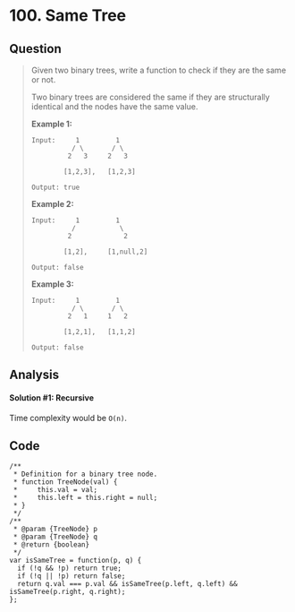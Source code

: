 # 100. Same Tree

## Question

> Given two binary trees, write a function to check if they are the same or not.
>
> Two binary trees are considered the same if they are structurally identical and the nodes have the same value.
>
> **Example 1:**
>
> ```text
> Input:     1         1
>           / \       / \
>          2   3     2   3
>
>         [1,2,3],   [1,2,3]
>
> Output: true
> ```
>
> **Example 2:**
>
> ```text
> Input:     1         1
>           /           \
>          2             2
>
>         [1,2],     [1,null,2]
>
> Output: false
> ```
>
> **Example 3:**
>
> ```text
> Input:     1         1
>           / \       / \
>          2   1     1   2
>
>         [1,2,1],   [1,1,2]
>
> Output: false
> ```

## Analysis

#### Solution \#1: Recursive

Time complexity would be `O(n)`.

## Code

```text
/**
 * Definition for a binary tree node.
 * function TreeNode(val) {
 *     this.val = val;
 *     this.left = this.right = null;
 * }
 */
/**
 * @param {TreeNode} p
 * @param {TreeNode} q
 * @return {boolean}
 */
var isSameTree = function(p, q) {
  if (!q && !p) return true;
  if (!q || !p) return false;
  return q.val === p.val && isSameTree(p.left, q.left) && isSameTree(p.right, q.right); 
};
```

